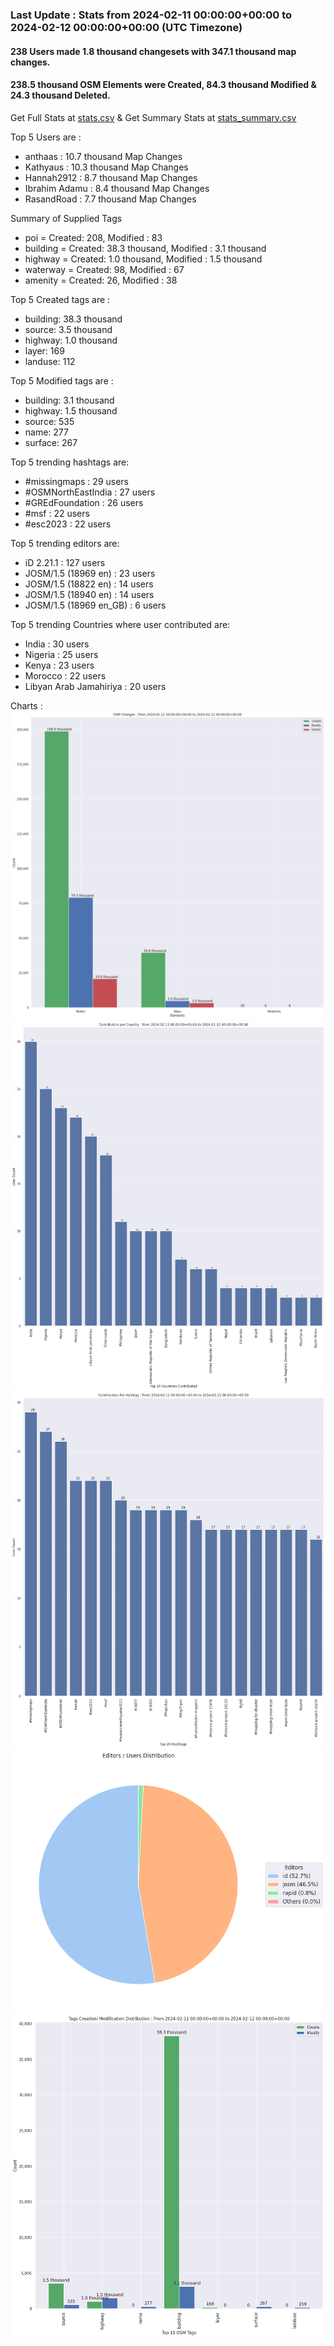 ### Last Update : Stats from 2024-02-11 00:00:00+00:00 to 2024-02-12 00:00:00+00:00 (UTC Timezone)

#### 238 Users made 1.8 thousand changesets with 347.1 thousand map changes.
#### 238.5 thousand OSM Elements were Created, 84.3 thousand Modified & 24.3 thousand Deleted.
Get Full Stats at [stats.csv](/stats/hotosm/Daily/stats.csv)
 & Get Summary Stats at [stats_summary.csv](/stats/hotosm/Daily/stats_summary.csv)

Top 5 Users are : 
- anthaas : 10.7 thousand Map Changes
- Kathyaus : 10.3 thousand Map Changes
- Hannah2912 : 8.7 thousand Map Changes
- Ibrahim Adamu : 8.4 thousand Map Changes
- RasandRoad : 7.7 thousand Map Changes

Summary of Supplied Tags
- poi = Created: 208, Modified : 83
- building = Created: 38.3 thousand, Modified : 3.1 thousand
- highway = Created: 1.0 thousand, Modified : 1.5 thousand
- waterway = Created: 98, Modified : 67
- amenity = Created: 26, Modified : 38


Top 5 Created tags are :
- building: 38.3 thousand
- source: 3.5 thousand
- highway: 1.0 thousand
- layer: 169
- landuse: 112


Top 5 Modified tags are :
- building: 3.1 thousand
- highway: 1.5 thousand
- source: 535
- name: 277
- surface: 267


Top 5 trending hashtags are:
- #missingmaps : 29 users
- #OSMNorthEastIndia : 27 users
- #GREdFoundation : 26 users
- #msf : 22 users
- #esc2023 : 22 users


Top 5 trending editors are:
- iD 2.21.1 : 127 users
- JOSM/1.5 (18969 en) : 23 users
- JOSM/1.5 (18822 en) : 14 users
- JOSM/1.5 (18940 en) : 14 users
- JOSM/1.5 (18969 en_GB) : 6 users


Top 5 trending Countries where user contributed are:
- India : 30 users
- Nigeria : 25 users
- Kenya : 23 users
- Morocco : 22 users
- Libyan Arab Jamahiriya : 20 users


 Charts : 
![Alt text](./stats_osm_changes.png) 
![Alt text](./stats_users_per_country.png) 
![Alt text](./stats_users_per_hashtag.png) 
![Alt text](./stats_editors_pie_chart.png) 
![Alt text](./stats_tags.png) 
